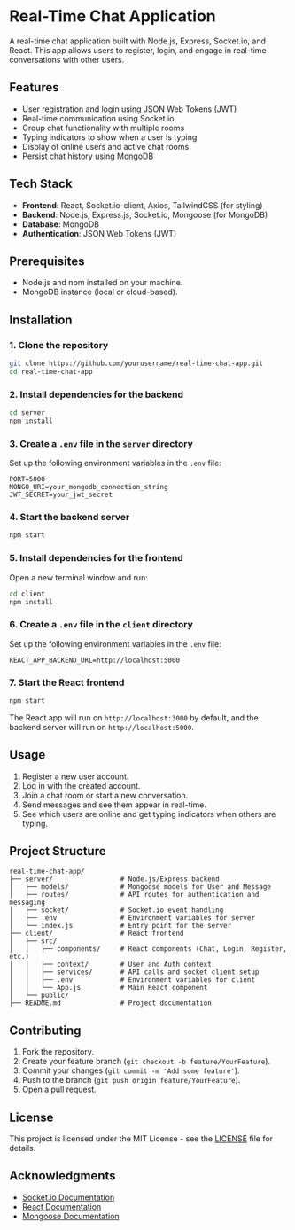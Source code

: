 # Real-Time Chat Application

A real-time chat application built with Node.js, Express, Socket.io, and React. This app allows users to register, login, and engage in real-time conversations with other users.

## Features
- User registration and login using JSON Web Tokens (JWT)
- Real-time communication using Socket.io
- Group chat functionality with multiple rooms
- Typing indicators to show when a user is typing
- Display of online users and active chat rooms
- Persist chat history using MongoDB

## Tech Stack
- **Frontend**: React, Socket.io-client, Axios, TailwindCSS (for styling)
- **Backend**: Node.js, Express.js, Socket.io, Mongoose (for MongoDB)
- **Database**: MongoDB
- **Authentication**: JSON Web Tokens (JWT)

## Prerequisites
- Node.js and npm installed on your machine.
- MongoDB instance (local or cloud-based).

## Installation

### 1. Clone the repository
```bash
git clone https://github.com/yourusername/real-time-chat-app.git
cd real-time-chat-app
```

### 2. Install dependencies for the backend
```bash
cd server
npm install
```

### 3. Create a `.env` file in the `server` directory
Set up the following environment variables in the `.env` file:
```
PORT=5000
MONGO_URI=your_mongodb_connection_string
JWT_SECRET=your_jwt_secret
```

### 4. Start the backend server
```bash
npm start
```

### 5. Install dependencies for the frontend
Open a new terminal window and run:
```bash
cd client
npm install
```

### 6. Create a `.env` file in the `client` directory
Set up the following environment variables in the `.env` file:
```
REACT_APP_BACKEND_URL=http://localhost:5000
```

### 7. Start the React frontend
```bash
npm start
```

The React app will run on `http://localhost:3000` by default, and the backend server will run on `http://localhost:5000`.

## Usage
1. Register a new user account.
2. Log in with the created account.
3. Join a chat room or start a new conversation.
4. Send messages and see them appear in real-time.
5. See which users are online and get typing indicators when others are typing.

## Project Structure
```
real-time-chat-app/
├── server/                 # Node.js/Express backend
│   ├── models/             # Mongoose models for User and Message
│   ├── routes/             # API routes for authentication and messaging
│   ├── socket/             # Socket.io event handling
│   ├── .env                # Environment variables for server
│   └── index.js            # Entry point for the server
├── client/                 # React frontend
│   ├── src/
│   │   ├── components/     # React components (Chat, Login, Register, etc.)
│   │   ├── context/        # User and Auth context
│   │   ├── services/       # API calls and socket client setup
│   │   ├── .env            # Environment variables for client
│   │   └── App.js          # Main React component
│   └── public/
├── README.md               # Project documentation
```

## Contributing
1. Fork the repository.
2. Create your feature branch (`git checkout -b feature/YourFeature`).
3. Commit your changes (`git commit -m 'Add some feature'`).
4. Push to the branch (`git push origin feature/YourFeature`).
5. Open a pull request.

## License
This project is licensed under the MIT License - see the [LICENSE](LICENSE) file for details.

## Acknowledgments
- [Socket.io Documentation](https://socket.io/docs/)
- [React Documentation](https://reactjs.org/docs/getting-started.html)
- [Mongoose Documentation](https://mongoosejs.com/docs/)
```
